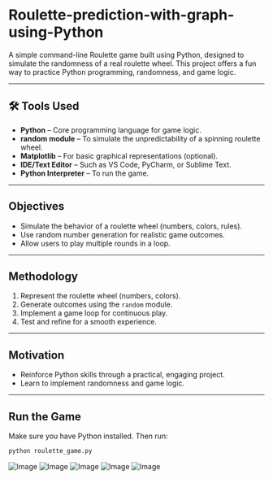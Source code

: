 # Roulette-prediction-with-graph-using-Python

A simple command-line Roulette game built using Python, designed to simulate the randomness of a real roulette wheel. This project offers a fun way to practice Python programming, randomness, and game logic.

---

## 🛠 Tools Used
- **Python** – Core programming language for game logic.
- **random module** – To simulate the unpredictability of a spinning roulette wheel.
- **Matplotlib** – For basic graphical representations (optional).
- **IDE/Text Editor** – Such as VS Code, PyCharm, or Sublime Text.
- **Python Interpreter** – To run the game.

---

##  Objectives
- Simulate the behavior of a roulette wheel (numbers, colors, rules).
- Use random number generation for realistic game outcomes.
- Allow users to play multiple rounds in a loop.

---

##  Methodology
1. Represent the roulette wheel (numbers, colors).
2. Generate outcomes using the `random` module.
3. Implement a game loop for continuous play.
4. Test and refine for a smooth experience.

---

##  Motivation
- Reinforce Python skills through a practical, engaging project.
- Learn to implement randomness and game logic.

---

##  Run the Game
Make sure you have Python installed. Then run:

```bash
python roulette_game.py
```



![Image](https://github.com/user-attachments/assets/e48fac88-b742-4ff4-8d9a-00634b658854)
![Image](https://github.com/user-attachments/assets/e99ab361-2e59-492b-a45c-446148212f9e)
![Image](https://github.com/user-attachments/assets/0522f349-4a20-4511-b3f4-b25b44e6514f)
![Image](https://github.com/user-attachments/assets/0e159e0d-a82b-4b1e-bfa4-62e92dc9d32d)
![Image](https://github.com/user-attachments/assets/a177c177-7f65-4c2f-830b-2aac174b1146)
